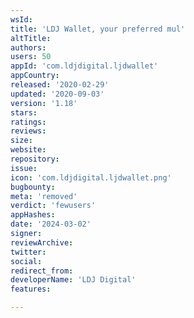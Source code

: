 ```yaml
---
wsId: 
title: 'LDJ Wallet, your preferred mul'
altTitle: 
authors: 
users: 50
appId: 'com.ldjdigital.ljdwallet'
appCountry: 
released: '2020-02-29'
updated: '2020-09-03'
version: '1.18'
stars: 
ratings: 
reviews: 
size: 
website: 
repository: 
issue: 
icon: 'com.ldjdigital.ljdwallet.png'
bugbounty: 
meta: 'removed'
verdict: 'fewusers'
appHashes: 
date: '2024-03-02'
signer: 
reviewArchive: 
twitter: 
social: 
redirect_from: 
developerName: 'LDJ Digital'
features: 

---
```


